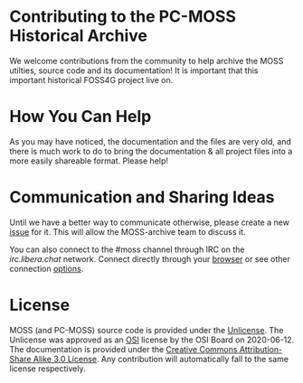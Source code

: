 # Contributing to the PC-MOSS Historical Archive

We welcome contributions from the community to help archive the MOSS utilties, 
source code and its documentation!  It is important that this important 
historical FOSS4G project live on.

# How You Can Help

As you may have noticed, the documentation and the files are very old, 
and there is much work to do to bring the documentation & all project files 
into a more easily shareable format.  Please help!  

# Communication and Sharing Ideas

Until we have a better way to communicate otherwise, please create a new 
[issue](https://github.com/ploewe/MOSS/issues) for it. This will allow 
the MOSS-archive team to discuss it.

You can also connect to the #moss channel through IRC on the *irc.libera.chat*
network.  Connect directly through your [browser](https://web.libera.chat) or see 
other connection [options](https://libera.chat).

# License

MOSS (and PC-MOSS) source code is provided under the [Unlicense](https://github.com/ploewe/MOSS/blob/main/LICENSE). 
The Unlicense was approved as an [OSI](https://opensource.org/) license by the OSI Board on 
2020-06-12.  The documentation is provided under the [Creative Commons Attribution-Share Alike 3.0 License](https://creativecommons.org/licenses/by-sa/3.0/). 
Any contribution will automatically fall to the same license respectively.

